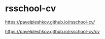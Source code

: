 # rsschool-cv

https://pavelpleshkov.github.io/rsschool-cv/

https://pavelpleshkov.github.io/rsschool-cv/cv
